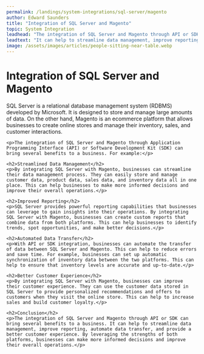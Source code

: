 ```yaml
---
permalink: /landings/system-integrations/sql-server/magento
author: Edward Saunders
title: "Integration of SQL Server and Magento"
topic: System Integration
leadhead: "The integration of SQL Server and Magento through API or SDK can bring several benefits to a business"
leadtext: "It can help to streamline data management, improve reporting, automate data transfer, and provide a better customer experience. By leveraging the strengths of both platforms, businesses can make more informed decisions and improve their overall operations."
image: /assets/images/articles/people-sitting-near-table.webp
---
```

<div class="arttext">	<h1>Integration of SQL Server and Magento</h1>
	<p>SQL Server is a relational database management system (RDBMS) developed by Microsoft. It is designed to store and manage large amounts of data. On the other hand, Magento is an ecommerce platform that allows businesses to create online stores and manage their inventory, sales, and customer interactions.</p>

	<p>The integration of SQL Server and Magento through Application Programming Interface (API) or Software Development Kit (SDK) can bring several benefits to a business. For example:</p>

	<h2>Streamlined Data Management</h2>
	<p>By integrating SQL Server with Magento, businesses can streamline their data management process. They can easily store and manage customer data, product data, sales data, and inventory data all in one place. This can help businesses to make more informed decisions and improve their overall operations.</p>

	<h2>Improved Reporting</h2>
	<p>SQL Server provides powerful reporting capabilities that businesses can leverage to gain insights into their operations. By integrating SQL Server with Magento, businesses can create custom reports that combine data from both platforms. This can help businesses to identify trends, spot opportunities, and make better decisions.</p>

	<h2>Automated Data Transfer</h2>
	<p>With API or SDK integration, businesses can automate the transfer of data between SQL Server and Magento. This can help to reduce errors and save time. For example, businesses can set up automatic synchronization of inventory data between the two platforms. This can help to ensure that inventory levels are accurate and up-to-date.</p>

	<h2>Better Customer Experience</h2>
	<p>By integrating SQL Server with Magento, businesses can improve their customer experience. They can use the customer data stored in SQL Server to provide personalized recommendations and offers to customers when they visit the online store. This can help to increase sales and build customer loyalty.</p>

	<h2>Conclusion</h2>
	<p>The integration of SQL Server and Magento through API or SDK can bring several benefits to a business. It can help to streamline data management, improve reporting, automate data transfer, and provide a better customer experience. By leveraging the strengths of both platforms, businesses can make more informed decisions and improve their overall operations.</p>
</div>